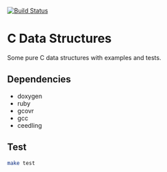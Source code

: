 [![Build Status](https://travis-ci.com/waterproofpatch/c_data_structs.svg?branch=master)](https://travis-ci.com/waterproofpatch/c_data_structs)

# C Data Structures

Some pure C data structures with examples and tests.

## Dependencies
 * doxygen
 * ruby
 * gcovr
 * gcc
 * ceedling

## Test

```bash
make test
```


